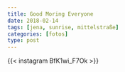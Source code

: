 ```yaml
---
title: Good Moring Everyone
date: 2018-02-14
tags: [jena, sunrise, mittelstraße]
categories: [fotos]
type: post
---
```


{{< instagram BfK1wi_F7Ok >}}
